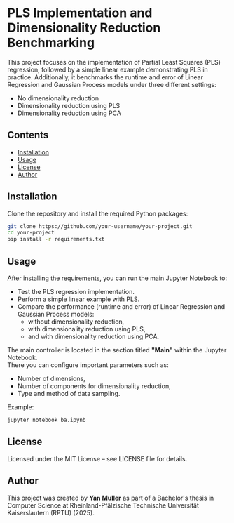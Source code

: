 # PLS Implementation and Dimensionality Reduction Benchmarking

This project focuses on the implementation of Partial Least Squares (PLS) regression, followed by a simple linear example demonstrating PLS in practice. Additionally, it benchmarks the runtime and error of Linear Regression and Gaussian Process models under three different settings:
- No dimensionality reduction
- Dimensionality reduction using PLS
- Dimensionality reduction using PCA

## Contents

- [Installation](#installation)
- [Usage](#usage)
- [License](#license)
- [Author](#author)

## Installation

Clone the repository and install the required Python packages:

```bash
git clone https://github.com/your-username/your-project.git
cd your-project
pip install -r requirements.txt
```

## Usage

After installing the requirements, you can run the main Jupyter Notebook to:

- Test the PLS regression implementation.
- Perform a simple linear example with PLS.
- Compare the performance (runtime and error) of Linear Regression and Gaussian Process models:
  - without dimensionality reduction,
  - with dimensionality reduction using PLS,
  - and with dimensionality reduction using PCA.

The main controller is located in the section titled **"Main"** within the Jupyter Notebook.  
There you can configure important parameters such as:
- Number of dimensions,
- Number of components for dimensionality reduction,
- Type and method of data sampling.

Example:

```bash
jupyter notebook ba.ipynb
```

## License
Licensed under the MIT License – see LICENSE file for details.


## Author

This project was created by **Yan Muller** as part of a Bachelor's thesis in Computer Science at Rheinland-Pfälzische Technische Universität Kaiserslautern (RPTU) (2025).
